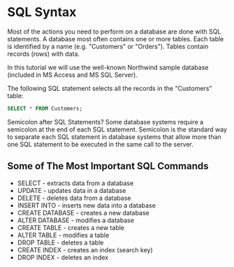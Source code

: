 # SQL Syntax

Most of the actions you need to perform on a database are done with SQL statements. A database most often contains one or more tables. Each table is identified by a name (e.g. "Customers" or "Orders"). Tables contain records (rows) with data.

In this tutorial we will use the well-known Northwind sample database (included in MS Access and MS SQL Server).


The following SQL statement selects all the records in the "Customers" table:

```sql
SELECT * FROM Customers;
```

Semicolon after SQL Statements? Some database systems require a semicolon at the end of each SQL statement. Semicolon is the standard way to separate each SQL statement in database systems that allow more than one SQL statement to be executed in the same call to the server.

## Some of The Most Important SQL Commands

- SELECT - extracts data from a database
- UPDATE - updates data in a database
- DELETE - deletes data from a database
- INSERT INTO - inserts new data into a database
- CREATE DATABASE - creates a new database
- ALTER DATABASE - modifies a database
- CREATE TABLE - creates a new table
- ALTER TABLE - modifies a table
- DROP TABLE - deletes a table
- CREATE INDEX - creates an index (search key)
- DROP INDEX - deletes an index
